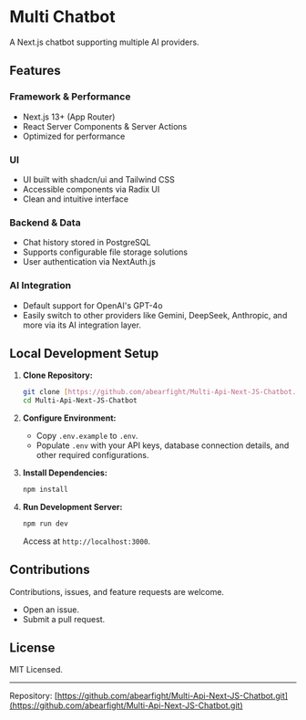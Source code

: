 # Multi Chatbot

A Next.js chatbot supporting multiple AI providers.

## Features

### Framework & Performance
- Next.js 13+ (App Router)
- React Server Components & Server Actions
- Optimized for performance

### UI
- UI built with shadcn/ui and Tailwind CSS
- Accessible components via Radix UI
- Clean and intuitive interface

### Backend & Data
- Chat history stored in PostgreSQL
- Supports configurable file storage solutions
- User authentication via NextAuth.js

### AI Integration
- Default support for OpenAI's GPT-4o
- Easily switch to other providers like Gemini, DeepSeek, Anthropic, and more via its AI integration layer.

## Local Development Setup

1.  **Clone Repository:**
    ```bash
    git clone [https://github.com/abearfight/Multi-Api-Next-JS-Chatbot.git](https://github.com/abearfight/Multi-Api-Next-JS-Chatbot.git)
    cd Multi-Api-Next-JS-Chatbot
    ```

2.  **Configure Environment:**
    - Copy `.env.example` to `.env`.
    - Populate `.env` with your API keys, database connection details, and other required configurations.

3.  **Install Dependencies:**
    ```bash
    npm install
    ```

4.  **Run Development Server:**
    ```bash
    npm run dev
    ```
    Access at `http://localhost:3000`.

## Contributions

Contributions, issues, and feature requests are welcome.
- Open an issue.
- Submit a pull request.

## License

MIT Licensed.

---
Repository: [https://github.com/abearfight/Multi-Api-Next-JS-Chatbot.git](https://github.com/abearfight/Multi-Api-Next-JS-Chatbot.git)
